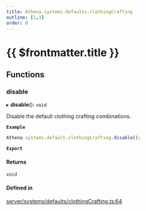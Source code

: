 ```yaml
---
title: Athena.systems.defaults.clothingCrafting
outline: [1,3]
order: 0
---
```


# {{ $frontmatter.title }}


## Functions

### disable

▸ **disable**(): `void`

Disable the default clothing crafting combinations.

**`Example`**

```ts
Athena.systems.default.clothingCrafting.disable();
```

**`Export`**

#### Returns

`void`

#### Defined in

[server/systems/defaults/clothingCrafting.ts:64](https://github.com/Stuyk/altv-athena/blob/ae8402672/src/core/server/systems/defaults/clothingCrafting.ts#L64)
